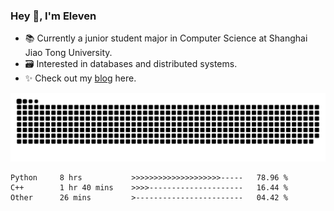 ### Hey 👋, I'm Eleven

- 📚 Currently a junior student major in Computer Science at Shanghai Jiao Tong University.
- 🗃️ Interested in databases and distributed systems.
- ✨ Check out my [blog](https://blog.eleven.wiki) here.

![github contribution grid snake animation](https://raw.githubusercontent.com/El-even-11/El-even-11/output/github-contribution-grid-snake.svg)

<!--START_SECTION:waka-->

```text
Python     8 hrs           >>>>>>>>>>>>>>>>>>>>-----   78.96 %
C++        1 hr 40 mins    >>>>---------------------   16.44 %
Other      26 mins         >------------------------   04.42 %
```

<!--END_SECTION:waka-->
